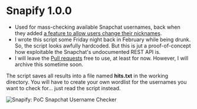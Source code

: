 # Snapify 1.0.0
* Used for mass-checking available Snapchat usernames, back when they added [a feature to allow users change their nicknames](https://www.theverge.com/2022/2/17/22938769/snapchat-username-change-update).
* I wrote this script some Friday night back in February while being drunk. So, the script looks awfully hardcoded. But this is jut a proof-of-concept how exploitable the Snapchat's undocumented REST API is.
* I will leave the [Pull requests](https://github.com/mtfy/snapify/pulls) free to use, at least for now. However, I will archive this sometime soon.


The script saves all results into a file named **hits.txt** in the working directory. You will have to create your own wordlist for the usernames you want to check for... just read the script instead.

![Snapify: PoC Snapchat Username Checker](https://i.imgur.com/YWj8nda.png)
